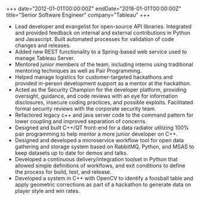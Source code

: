 +++
date="2012-01-01T00:00:00Z"
endDate="2018-01-01T00:00:00Z"
title="Senior Software Engineer"
company="Tableau"
+++
* Lead developer and evangelist for open-source API libraries. Integrated and provided feedback on
internal and external contributions in Python and Javascript. Built automated processes for validation
of code changes and releases.
* Added new REST functionality to a Spring-based web service used to manage Tableau Server.
* Mentored junior members of the team, including interns using traditional mentoring techniques
as well as Pair Programming.
* Helped manage logistics for customer-targeted hackathons and provided in-person development support as a mentor at
the hackathon.
* Acted as the Security Champion for the developer platform, providing oversight, guidance, and code
reviews with an eye for information disclosures, insecure coding practices, and possible
exploits. Facilitated formal security reviews with the corporate security team.
* Refactored legacy c++ and java server code to the command pattern for lower coupling and
improved separation of concerns.
* Designed and built C++/QT front-end for a data radiator utilizing 100% pair programming to help
mentor a more junior developer on C++.
* Designed and developed a microservice workflow tool for open data gathering and storage system
based on RabbitMQ, Python, and MSAS to keep datasets up to date for demos and talks.
* Developed a continuous delivery/integration toolset in Python that allowed simple definitions of
workflows, and exit conditions to define the process for build, test, and release.
* Developed a system in C++ with OpenCV to identify a foosball table and apply geometric corrections
as part of a hackathon to generate data on player style and win rates.
